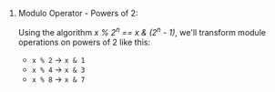 1. Modulo Operator - Powers of 2:

    Using the algorithm *x % 2<sup>n</sup> == x & (2<sup>n</sup> - 1)*, we'll transform module operations on powers of 2 like this:
    - `x % 2` -> `x & 1`
    - `x % 4` -> `x & 3`
    - `x % 8` -> `x & 7`

